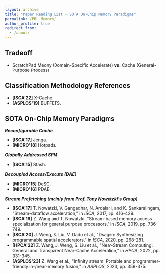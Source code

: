 ```yaml
---
layout: archive
title: "Paper Reading List - SOTA On-Chip Memory Paradigms"
permalink: /PRL_Memory/
author_profile: true
redirect_from:
  - /about/
---
```


## **Tradeoff**
* ScratchPad Meony (Domain-Specific Accelerate) **vs.** Cache (General-Purpose Process)

## **Classification Methodology References**

* **[ISCA'22]** X-Cache.
* **[ASPLOS'19]** BUFFETS.

## **SOTA On-Chip Memory Paradigms**
***Reconfigurable Cache***
* **[ISCA'17]** Jenga.
* **[MICRO'18]** Hotpads.

***Globally Addressed SPM***
* **[ISCA'15]** Stash.

***Decoupled Access/Execute (DAE)***
* **[MICRO'15]** DeSC.
* **[MICRO'16]** PDAE.

***Stream Prefetching (mainly from [Prof. Tony Nowatzki's Group](https://web.cs.ucla.edu/~tjn/))***
* **[ISCA'17]** T. Nowatzki, V. Gangadhar, N. Ardalani, and K. Sankaralingam, "Stream-dataflow acceleration," in *ISCA*, 2017, pp. 416-429.
* **[ISCA'19]** Z. Wang and T. Nowatzki, "Stream-based memory access specialization for general purpose processors," in *ISCA*, 2019, pp. 736-749.
* **[ISCA'20]** J. Weng, S. Liu, V. Dadu et al., "Dsagen: Synthesizing programmable spatial accelerators," in *ISCA*, 2020, pp. 268-281.
* **[HPCA'22]** Z. Wang, J. Weng, S. Liu et al., "Near-Stream Computing: General and Transparent Near-Cache Acceleration," in *HPCA*, 2022, pp. 331-345.
* **[ASPLOS'23]** Z. Wang et al., "Infinity stream: Portable and programmer-friendly in-/near-memory fusion," in *ASPLOS*, 2023, pp. 359-375.
